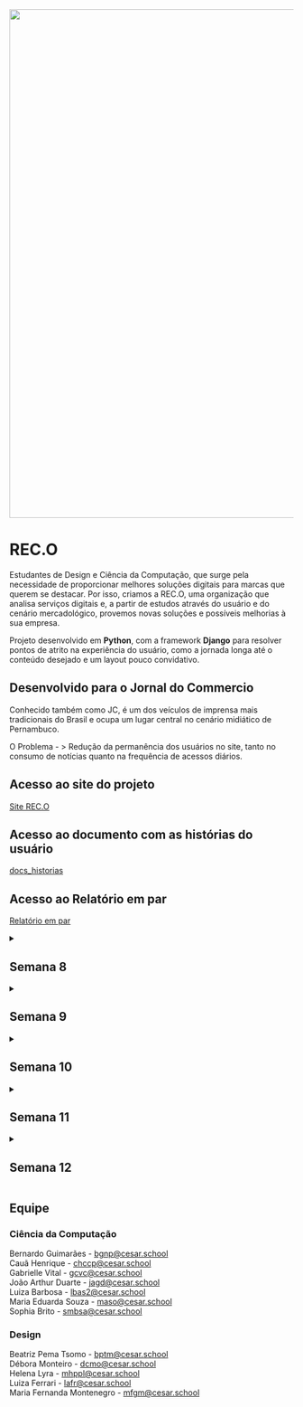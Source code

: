 <img  src="https://github.com/user-attachments/assets/fa630238-b742-4dc6-b764-6cab4d6ae9fa" width="900" height="900">

# REC.O
Estudantes de Design e Ciência da Computação, que surge pela necessidade de proporcionar melhores soluções digitais para marcas que querem se destacar. Por isso, criamos a  REC.O, uma organização que analisa serviços digitais e, a partir de estudos através do usuário e do cenário mercadológico, provemos novas soluções e possíveis melhorias à sua empresa.

Projeto desenvolvido em **Python**, com a framework **Django** para resolver pontos de atrito na experiência do usuário, como a jornada longa até o conteúdo desejado e um layout pouco convidativo.

## Desenvolvido para o Jornal do Commercio
Conhecido também como JC, é um dos veículos de imprensa mais tradicionais do Brasil e ocupa um lugar central no cenário midiático de Pernambuco.

O Problema - > Redução da permanência dos usuários no site, tanto no consumo de notícias quanto na frequência de acessos diários.


## Acesso ao site do projeto
 [Site REC.O](https://sites.google.com/d/1H1WAQs5YY0CATvldSltNKSlR4M0-yEW2/p/19KdY7mc0QfeCC3Vyn48laGZW0uUeZV2J/edit)

## Acesso ao documento com as histórias do usuário
 [docs_historias](https://docs.google.com/document/d/1UjFnvbQb0mYV3OMqcwVpC0ICa4wXUk3drYJq9SrPcvE/edit?usp=sharing)

## Acesso ao Relatório em par
[Relatório em par](https://docs.google.com/document/d/1pkSo2CxC9ket5Wc5D7Jd4AgyTc_JQGDuPIUWokfuXmE/edit?usp=sharing)
 
<details>
  
<summary><h2><strong>Semana 8</strong></h2></summary>

## Readme do projeto
[Readme](https://github.com/EduardaSouzaOL/Projetos2_JC_REC.O)
## Histórias do usuário
[Historias do usuario](https://docs.google.com/document/d/1qoVBzpO4SknCVWL4Cpy6rXrgY6Yv4HgvyF5dHU6W7Mc/edit?tab=t.0)
## Primeira parte do models.py - JC
[models.py](https://docs.google.com/document/d/1eSmwrPEf1FKEVPd2q_7RvG8ga6rGxcNnMXziCqjlOXk/edit?usp=sharing)


</details>

<details>
  
<summary><h2><strong>Semana 9</strong></h2></summary>

## Readme do projeto
[Readme](https://github.com/EduardaSouzaOL/Projetos2_JC_REC.O)
## Histórias do usuário
[Historias do usuario](https://docs.google.com/document/d/1qoVBzpO4SknCVWL4Cpy6rXrgY6Yv4HgvyF5dHU6W7Mc/edit?tab=t.0)
## Ultima versão de modelo de dados - JC
[models.py](https://docs.google.com/document/d/1eSmwrPEf1FKEVPd2q_7RvG8ga6rGxcNnMXziCqjlOXk/edit?usp=sharing)
## Acesso a admin
<img  src="https://github.com/user-attachments/assets/b76f2410-fb73-4c55-a957-e9f657a4c4b7" width="800" height="800">


</details>

</details>

<details>
  
<summary><h2><strong>Semana 10</strong></h2></summary>

## Readme do projeto
[Readme](https://github.com/EduardaSouzaOL/Projetos2_JC_REC.O)
## Relatório em par
[Relatório em par](https://docs.google.com/document/d/1pkSo2CxC9ket5Wc5D7Jd4AgyTc_JQGDuPIUWokfuXmE/edit?usp=sharing)
## Github/Bug tracker 
<img  src="https://github.com/user-attachments/assets/5acb7130-898b-40ae-862a-56fa4c8dde4a" width="800" height="800">

</details>

<details>
 
<summary><h2><strong>Semana 11</strong></h2></summary>

## Readme do projeto
[Readme](https://github.com/EduardaSouzaOL/Projetos2_JC_REC.O)
## Relatório em par
[Relatório em par](https://docs.google.com/document/d/1pkSo2CxC9ket5Wc5D7Jd4AgyTc_JQGDuPIUWokfuXmE/edit?usp=sharing)
## Github/Bug tracker 
<img  src="https://github.com/user-attachments/assets/5acb7130-898b-40ae-862a-56fa4c8dde4a" width="800" height="800">

</details>

<details>
 
<summary><h2><strong>Semana 12</strong></h2></summary>

## Readme do projeto
[Readme](https://github.com/EduardaSouzaOL/Projetos2_JC_REC.O)
## Relatório em par
[Relatório em par](https://docs.google.com/document/d/1pkSo2CxC9ket5Wc5D7Jd4AgyTc_JQGDuPIUWokfuXmE/edit?usp=sharing)
## Github/Bug tracker 
<img  src="https://github.com/user-attachments/assets/894d4dbe-e701-433f-883c-10b5030a7a95" width="800" height="800">

</details>



## Equipe
### Ciência da Computação
Bernardo Guimarães - bgnp@cesar.school <br>
Cauã Henrique - chccp@cesar.school <br>
Gabrielle Vital - gcvc@cesar.school <br>
João Arthur Duarte - jagd@cesar.school <br>
Luiza Barbosa - lbas2@cesar.school <br>
Maria Eduarda Souza - maso@cesar.school <br>
Sophia Brito - smbsa@cesar.school <br>

### Design
Beatriz Pema Tsomo - bptm@cesar.school <br>
Débora Monteiro - dcmo@cesar.school <br>
Helena Lyra - mhppl@cesar.school <br>
Luiza Ferrari - lafr@cesar.school <br>
Maria Fernanda Montenegro - mfgm@cesar.school <br>
